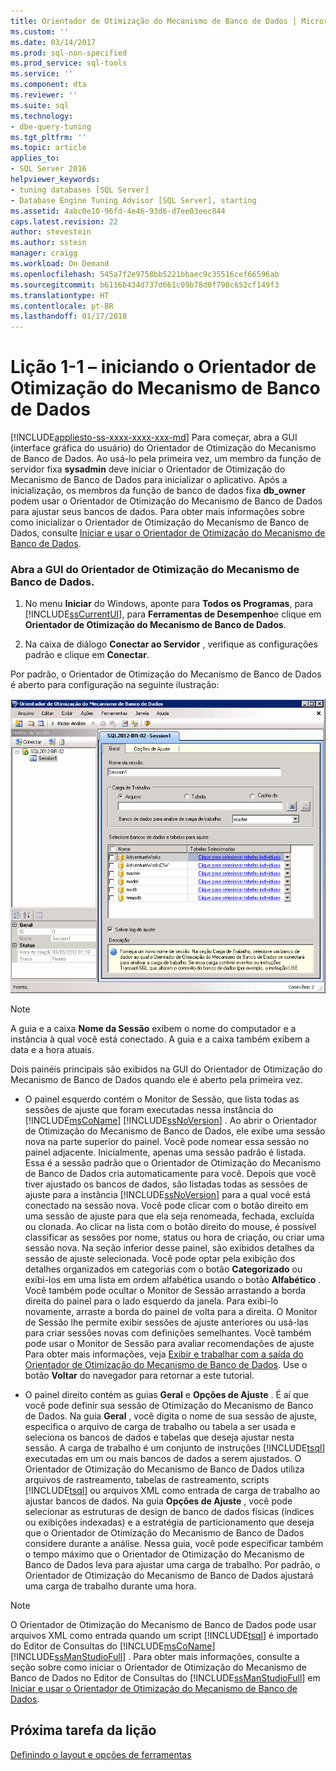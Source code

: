 ```yaml
---
title: Orientador de Otimização do Mecanismo de Banco de Dados | Microsoft Docs
ms.custom: ''
ms.date: 03/14/2017
ms.prod: sql-non-specified
ms.prod_service: sql-tools
ms.service: ''
ms.component: dta
ms.reviewer: ''
ms.suite: sql
ms.technology:
- dbe-query-tuning
ms.tgt_pltfrm: ''
ms.topic: article
applies_to:
- SQL Server 2016
helpviewer_keywords:
- tuning databases [SQL Server]
- Database Engine Tuning Advisor [SQL Server], starting
ms.assetid: 4abc0e10-96fd-4e46-93d6-d7ee03eec844
caps.latest.revision: 22
author: stevestein
ms.author: sstein
manager: craigg
ms.workload: On Demand
ms.openlocfilehash: 545a7f2e9758bb5221bbaec9c35516cef66596ab
ms.sourcegitcommit: b6116b434d737d661c09b78d0f798c652cf149f3
ms.translationtype: HT
ms.contentlocale: pt-BR
ms.lasthandoff: 01/17/2018
---
```

# <a name="lesson-1-1---launching-database-engine-tuning-advisor"></a>Lição 1-1 – iniciando o Orientador de Otimização do Mecanismo de Banco de Dados
[!INCLUDE[appliesto-ss-xxxx-xxxx-xxx-md](../../includes/appliesto-ss-xxxx-xxxx-xxx-md.md)] Para começar, abra a GUI (interface gráfica do usuário) do Orientador de Otimização do Mecanismo de Banco de Dados. Ao usá-lo pela primeira vez, um membro da função de servidor fixa **sysadmin** deve iniciar o Orientador de Otimização do Mecanismo de Banco de Dados para inicializar o aplicativo. Após a inicialização, os membros da função de banco de dados fixa **db_owner** podem usar o Orientador de Otimização do Mecanismo de Banco de Dados para ajustar seus bancos de dados. Para obter mais informações sobre como inicializar o Orientador de Otimização do Mecanismo de Banco de Dados, consulte [Iniciar e usar o Orientador de Otimização do Mecanismo de Banco de Dados](../../relational-databases/performance/start-and-use-the-database-engine-tuning-advisor.md).  
  
### <a name="open-the-database-engine-tuning-advisor-gui"></a>Abra a GUI do Orientador de Otimização do Mecanismo de Banco de Dados.  
  
1.  No menu **Iniciar** do Windows, aponte para **Todos os Programas**, para [!INCLUDE[ssCurrentUI](../../includes/sscurrentui-md.md)], para **Ferramentas de Desempenho**e clique em **Orientador de Otimização do Mecanismo de Banco de Dados**.  
  
2.  Na caixa de diálogo **Conectar ao Servidor** , verifique as configurações padrão e clique em **Conectar**.  
  
Por padrão, o Orientador de Otimização do Mecanismo de Banco de Dados é aberto para configuração na seguinte ilustração:  
  
![Janela de padrão do Orientador de otimização do mecanismo de banco de dados](../../tools/dta/media/defaultdtagui.gif "janela padrão do Orientador de otimização do mecanismo de banco de dados")  
  
> [!NOTE]  
> A guia e a caixa **Nome da Sessão** exibem o nome do computador e a instância à qual você está conectado. A guia e a caixa também exibem a data e a hora atuais.  
  
Dois painéis principais são exibidos na GUI do Orientador de Otimização do Mecanismo de Banco de Dados quando ele é aberto pela primeira vez.  
  
-   O painel esquerdo contém o Monitor de Sessão, que lista todas as sessões de ajuste que foram executadas nessa instância do [!INCLUDE[msCoName](../../includes/msconame-md.md)] [!INCLUDE[ssNoVersion](../../includes/ssnoversion-md.md)] . Ao abrir o Orientador de Otimização do Mecanismo de Banco de Dados, ele exibe uma sessão nova na parte superior do painel. Você pode nomear essa sessão no painel adjacente. Inicialmente, apenas uma sessão padrão é listada. Essa é a sessão padrão que o Orientador de Otimização do Mecanismo de Banco de Dados cria automaticamente para você. Depois que você tiver ajustado os bancos de dados, são listadas todas as sessões de ajuste para a instância [!INCLUDE[ssNoVersion](../../includes/ssnoversion-md.md)] para a qual você está conectado na sessão nova. Você pode clicar com o botão direito em uma sessão de ajuste para que ela seja renomeada, fechada, excluída ou clonada. Ao clicar na lista com o botão direito do mouse, é possível classificar as sessões por nome, status ou hora de criação, ou criar uma sessão nova. Na seção inferior desse painel, são exibidos detalhes da sessão de ajuste selecionada. Você pode optar pela exibição dos detalhes organizados em categorias com o botão **Categorizado** ou exibi-los em uma lista em ordem alfabética usando o botão **Alfabético** . Você também pode ocultar o Monitor de Sessão arrastando a borda direita do painel para o lado esquerdo da janela. Para exibi-lo novamente, arraste a borda do painel de volta para a direita. O Monitor de Sessão lhe permite exibir sessões de ajuste anteriores ou usá-las para criar sessões novas com definições semelhantes. Você também pode usar o Monitor de Sessão para avaliar recomendações de ajuste Para obter mais informações, veja [Exibir e trabalhar com a saída do Orientador de Otimização do Mecanismo de Banco de Dados](../../relational-databases/performance/view-and-work-with-the-output-from-the-database-engine-tuning-advisor.md). Use o botão **Voltar** do navegador para retornar a este tutorial.  
  
-   O painel direito contém as guias **Geral** e **Opções de Ajuste** . É aí que você pode definir sua sessão de Otimização do Mecanismo de Banco de Dados. Na guia **Geral** , você digita o nome de sua sessão de ajuste, especifica o arquivo de carga de trabalho ou tabela a ser usada e seleciona os bancos de dados e tabelas que deseja ajustar nesta sessão. A carga de trabalho é um conjunto de instruções [!INCLUDE[tsql](../../includes/tsql-md.md)] executadas em um ou mais bancos de dados a serem ajustados. O Orientador de Otimização do Mecanismo de Banco de Dados utiliza arquivos de rastreamento, tabelas de rastreamento, scripts [!INCLUDE[tsql](../../includes/tsql-md.md)] ou arquivos XML como entrada de carga de trabalho ao ajustar bancos de dados. Na guia **Opções de Ajuste** , você pode selecionar as estruturas de design de banco de dados físicas (índices ou exibições indexadas) e a estratégia de particionamento que deseja que o Orientador de Otimização do Mecanismo de Banco de Dados considere durante a análise. Nessa guia, você pode especificar também o tempo máximo que o Orientador de Otimização do Mecanismo de Banco de Dados leva para ajustar uma carga de trabalho. Por padrão, o Orientador de Otimização do Mecanismo de Banco de Dados ajustará uma carga de trabalho durante uma hora.  
  
> [!NOTE]  
> O Orientador de Otimização do Mecanismo de Banco de Dados pode usar arquivos XML como entrada quando um script [!INCLUDE[tsql](../../includes/tsql-md.md)] é importado do Editor de Consultas do [!INCLUDE[msCoName](../../includes/msconame-md.md)][!INCLUDE[ssManStudioFull](../../includes/ssmanstudiofull-md.md)] . Para obter mais informações, consulte a seção sobre como iniciar o Orientador de Otimização do Mecanismo de Banco de Dados no Editor de Consultas do [!INCLUDE[ssManStudioFull](../../includes/ssmanstudiofull-md.md)] em [Iniciar e usar o Orientador de Otimização do Mecanismo de Banco de Dados](../../relational-databases/performance/start-and-use-the-database-engine-tuning-advisor.md).  
  
## <a name="next-task-in-lesson"></a>Próxima tarefa da lição  
[Definindo o layout e opções de ferramentas](../../tools/dta/lesson-1-2-setting-tool-options-and-layout.md)  
  
  
  
